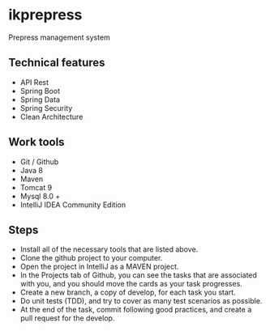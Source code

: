 # ikprepress
Prepress management system

## Technical features

- API Rest
- Spring Boot
- Spring Data
- Spring Security
- Clean Architecture 

## Work tools

- Git / Github
- Java 8
- Maven
- Tomcat 9
- Mysql 8.0 +
- IntelliJ IDEA Community Edition
 
## Steps
- Install all of the necessary tools that are listed above.
- Clone the github project to your computer.
- Open the project in IntelliJ as a MAVEN project.
- In the Projects tab of Github, you can see the tasks that are associated with you, and you should move the cards as your task progresses.
- Create a new branch, a copy of develop, for each task you start.
- Do unit tests (TDD), and try to cover as many test scenarios as possible.
- At the end of the task, commit following good practices, and create a pull request for the develop.
